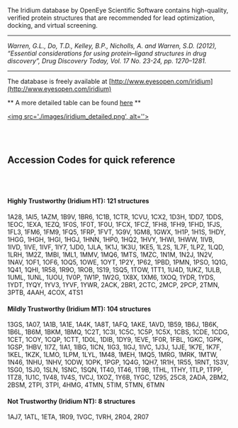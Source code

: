 The Iridium database by OpenEye Scientific Software contains high-quality, verified protein structures that are recommended for lead optimization, docking, and virtual screening.

<hr>

*Warren, G.L., Do, T.D., Kelley, B.P., Nicholls, A. and Warren, S.D. (2012), “Essential considerations for using protein–ligand structures in drug discovery”, Drug Discovery Today, Vol. 17 No. 23-24, pp. 1270–1281.
</font>*

<hr>

The database is freely available at [http://www.eyesopen.com/iridium](http://www.eyesopen.com/iridium)

** A more detailed table can be found [here](./iridium_table.csv) **

<a href="./iridium_table.csv"><img src='./images/iridium_detailed.png', alt=''></a>

<br>
<br>

## Accession Codes for quick reference

<br>
<br>

#### Highly Trustworthy (Iridium HT): 121 structures

1A28, 1AI5, 1AZM, 1B9V, 1BR6, 1C1B, 1CTR, 1CVU, 1CX2, 1D3H, 
1DD7, 1DDS, 1EOC, 1EXA, 1EZQ, 1F0S, 1F0T, 1F0U, 1FCX, 1FCZ, 
1FH8, 1FH9, 1FHD, 1FJS, 1FL3, 1FM6, 1FM9, 1FQ5, 1FRP, 1FVT, 
1G9V, 1GM8, 1GWX, 1H1P, 1H1S, 1HDY, 1HGG, 1HGH, 1HGI, 1HGJ, 
1HNN, 1HP0, 1HQ2, 1HVY, 1HWI, 1HWW, 1IVB, 1IVD, 1IVE, 1IVF, 
1IY7, 1JD0, 1JLA, 1K1J, 1K3U, 1KE5, 1L2S, 1L7F, 1LPZ, 1LQD, 
1LRH, 1M2Z, 1MBI, 1ML1, 1MMV, 1MQ6, 1MTS, 1MZC, 1N1M, 1N2J, 
1N2V, 1NAV, 1OF1, 1OF6, 1OQ5, 1OWE, 1OYT, 1P2Y, 1P62, 1PBD, 
1PMN, 1PSO, 1Q1G, 1Q41, 1QHI, 1R58, 1R9O, 1ROB, 1S19, 1SQ5, 
1TOW, 1TT1, 1U4D, 1UKZ, 1ULB, 1UML, 1UNL, 1UOU, 1V0P, 1W1P, 
1W2G, 1X8X, 1XM6, 1XOQ, 1YDR, 1YDS, 1YDT, 1YQY, 1YV3, 1YVF, 
1YWR, 2ACK, 2BR1, 2CTC, 2MCP, 2PCP, 2TMN, 3PTB, 4AAH, 4COX, 
4TS1

#### Mildly Trustworthy (Iridium MT): 104 structures

13GS, 1A07, 1A1B, 1A1E, 1A4K, 1A8T, 1AFQ, 1AKE, 1AVD, 1B59, 
1B6J, 1B6K, 1B6L, 1B6M, 1BKM, 1BMQ, 1C2T, 1C3I, 1C5C, 1C5P, 
1C5X, 1CBS, 1CDE, 1CDG, 1CET, 1COY, 1CQP, 1CTT, 1D0L, 1DIB, 
1DY9, 1EVE, 1F0R, 1FBL, 1GKC, 1GPK, 1GSP, 1HBV, 1I7Z, 1IA1, 
1IBG, 1ICN, 1IG3, 1IGJ, 1IVC, 1J3J, 1JJE, 1K7E, 1K7F, 1KEL, 
1KZK, 1LMO, 1LPM, 1LYL, 1M48, 1MEH, 1MQ5, 1MRG, 1MRK, 1MTW, 
1N46, 1NHU, 1NHV, 1ODW, 1OPK, 1PGP, 1Q4G, 1QH7, 1R1H, 1R55, 
1RNT, 1S3V, 1SG0, 1SJ0, 1SLN, 1SNC, 1SQN, 1T40, 1T46, 1T9B, 
1THL, 1THY, 1TLP, 1TPP, 1TZ8, 1U1C, 1V48, 1V4S, 1VCJ, 1XOZ, 
1Y6B, 1YGC, 1Z95, 25C8, 2ADA, 2BM2, 2BSM, 2TPI, 3TPI, 4HMG, 
4TMN, 5TIM, 5TMN, 6TMN


#### Not Trustworthy (Iridium NT): 8 structures

1AJ7, 1ATL, 1ETA, 1R09, 1VGC, 1VRH, 2R04, 2R07
